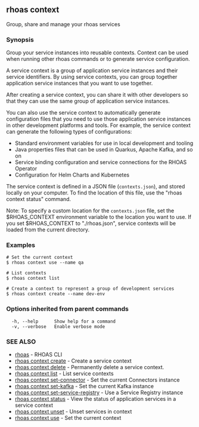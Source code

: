 ## rhoas context

Group, share and manage your rhoas services

### Synopsis

Group your service instances into reusable contexts.
Context can be used when running other rhoas commands or to generate service configuration.

A service context is a group of application service instances and their service identifiers. By using service contexts, you can group together application service instances that you want to use together.

After creating a service context, you can share it with other developers so that they can use the same group of application service instances.

You can also use the service context to automatically generate configuration files that you need to use those application service instances in other development platforms and tools. For example, the service context can generate the following types of configurations:

- Standard environment variables for use in local development and tooling
- Java properties files that can be used in Quarkus, Apache Kafka, and so on
- Service binding configuration and service connections for the RHOAS Operator
- Configuration for Helm Charts and Kubernetes

The service context is defined in a JSON file (`contexts.json`), and stored locally on your computer. To find the location of this file, use the "rhoas context status" command.

Note: To specify a custom location for the `contexts.json` file, set the $RHOAS_CONTEXT environment variable to the location you want to use. If you set $RHOAS_CONTEXT to "./rhoas.json", service contexts will be loaded from the current directory.


### Examples

```
# Set the current context
$ rhoas context use --name qa

# List contexts
$ rhoas context list

# Create a context to represent a group of development services
$ rhoas context create --name dev-env

```

### Options inherited from parent commands

```
  -h, --help      Show help for a command
  -v, --verbose   Enable verbose mode
```

### SEE ALSO

* [rhoas](rhoas.md)	 - RHOAS CLI
* [rhoas context create](rhoas_context_create.md)	 - Create a service context
* [rhoas context delete](rhoas_context_delete.md)	 - Permanently delete a service context.
* [rhoas context list](rhoas_context_list.md)	 - List service contexts
* [rhoas context set-connector](rhoas_context_set-connector.md)	 - Set the current Connectors instance
* [rhoas context set-kafka](rhoas_context_set-kafka.md)	 - Set the current Kafka instance
* [rhoas context set-service-registry](rhoas_context_set-service-registry.md)	 - Use a Service Registry instance
* [rhoas context status](rhoas_context_status.md)	 - View the status of application services in a service context
* [rhoas context unset](rhoas_context_unset.md)	 - Unset services in context
* [rhoas context use](rhoas_context_use.md)	 - Set the current context

